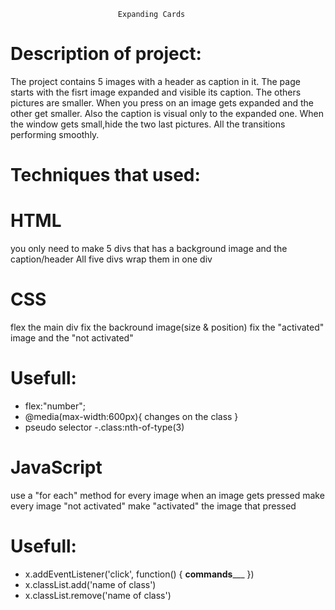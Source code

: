 							
							Expanding Cards
							

# Description of project:  		
The project contains 5 images with a header as caption in it.
The page starts with the fisrt image expanded and visible its caption.
The others pictures are smaller.
When you press on an image gets expanded and the other get smaller.
Also the caption is visual only to the expanded one.
When the window gets small,hide the two last pictures.
All the transitions performing smoothly.

# Techniques that used:	
# HTML 
you only need to make 5 divs that has a background image and the caption/header
All five divs wrap them in one div

# CSS 
flex the main div
fix the backround image(size & position)
fix the "activated" image and the "not activated" 
				
# Usefull: 
- flex:"number";
- @media(max-width:600px){
   changes on the class
   }
- pseudo selector
-.class:nth-of-type(3)


# JavaScript 
use a "for each" method for every image 
when an image gets pressed make every image "not activated"
make "activated" the image that pressed
					
# Usefull: 
-  x.addEventListener('click', function() {
	 ____commands_______
    })
-  x.classList.add('name of class')
-  x.classList.remove('name of class')
